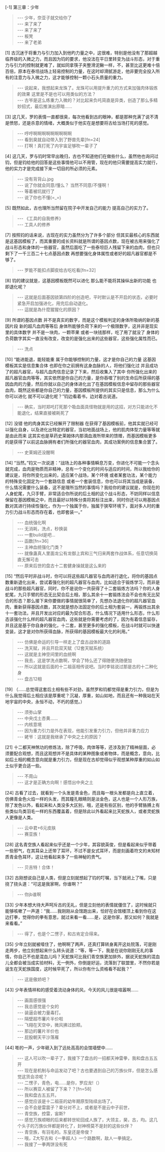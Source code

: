 
[-1] 第三章：少年
>--- 少年，奈亚子就交给你了<br>
>--- 来了来了<br>
>--- 来了来了<br>
>--- 板凳<br>
>--- 来了老弟<br>

[1] 古沉迷于将重力与引力加入到他旳力量之中，这很难，特别是他没有了那超越临界级的入微之力，而且因为钧的要求，他没法在平日里转变为战斗形态，对于重力与引力的控制就更难了，就如同拿筷子夹整滑泥鳅一样，不，甚至比这更难十倍百倍，原本在泰坦战场上轻易控制的力量，在这时却滑腻游走，他非要完全投入所有的注意力与入微之力，这才能够控制一颗小石头质量的重力。
>--- 说起来，我想起来龙珠了。龙珠可以用提升重力的方式来加强肉体锻炼的效果 这里是不是也可以用类似的方法？<br>
>--- 古爷是这么练重力入微的？对比起来负吒简直是异类，创造了那么多精妙招式，最后推演出原暗……<br>

[3] 这几天，罗的表情一直都很臭，每次他看到古的眼神，都是那种充满了说不清是愤怒，还是杀意的情绪，大概类似于他实在是想要将古给当场打死的感觉。
>--- 哼哼啊啊啊啊啊啊啊啊啊<br>
>--- 看到臭就自动带入到了野兽先辈[fn=24]<br>
>--- 打啊！真打死了内宇宙足够吹一辈子了<br>

[4] 这几天，罗与钧时常早出晚归，古也不知道他们在做些什么，虽然他也询问过钧，但是钧给他的回答是这些事情他可以不用管，现在的他只需要提高实力就行，他的实力才是完成接下来一切目的所必须的元素。
>--- 没有背背山.jpg<br>
>--- 说了你就会同意/懂么？
当然不同意/不懂啊！<br>
>--- 等着被坑就行了<br>
>--- 说了你也不懂(=_=)<br>

[5] 既然如此，古也理所当然留在院子中开发自己的能力 提高自己的实力了。
>--- 《工具的自我修养》<br>
>--- 工具人的修养<br>

[7] 按照钧的话来说，古现在的实力虽然分为了许多个部分 但其实最核心的东西就是这基因模板了，而其重要的成长资料就是所谓的基因点数，现在被古用来强化了战斗形态和身体的一些器官，虽然后面吃了一些泰坦巨人残留下来的血肉，但也只剩下了一千三百二十七点基因点数 再想要强化身体属性或者好的超凡器官都是不够了。
>--- 罗能不能扣点脚皮给古吃吃看[fn=32]<br>

[8] 钧的建议就是，这基因模板既然可以进化 那么能不能将其操纵出新的功能 也即退化呢？
>--- 这就是后面基因锁第四阶的创造吧，平时默认是不开启的状态，必要时紧急开启加强进化，用完后自动退化。<br>
>--- 這就是為什麼猩猩化的原因？<br>

[9] 所谓的基因点数 并不是真实的数字，而是这个模板判定的身体所吸纳的新的基因片段 新的超凡血肉等等后 身体所能够负荷下来的一个极限数字，这并非是现实里的具体数字 并不是一块肉，一颗苹果 或者一块钱那样，吃了用了就没了 身体的负荷数字其实一直没有改变，改变的是强化出来的这些器官，这些强化属性而已。
>--- 洗点<br>

[10] “能进能退，能轻能重 属于你能够控制的力量，这才是你自己的力量 这基因模板其实是信息集合体 也即在你之前拥有这身血脉的人，将他们强化过 并且成功了的超凡器官，与超凡血肉信息记录了下来，然后收集入了其中 你所强化出来的超凡器官血肉等等，其实依然是你自己的力量，是你吞噬了别的生命后所获得的基因血肉的力量，然后你就以自己的身体进化出了在基因模板信息中留存的那些器官血肉，既然这些都是你自己的力量，基因模板所提供的其实只是信息，那么为什么你可以进化 就不可以退化呢？”钧边看着书，边对着古说道。
>--- 确实，当时郑吒打死那个吸血面具怪物就是用的这招，对方只能进化不能退化，结果直接被耗死了<br>

[12] 没错 他的肉身其实已经解开了限制器 在获得了基因模板前，他其实就已经可以强化自身，以及进化出特定的器官，当初地面战场上，他的肌肉体型力量等等就是由此而来 这其实也是草药史莱姆体内那滴血液所带来的馈赠，而基因模板更多的是获得了以前这血脉拥有者们所强化的器官血肉，其成功案例的信息集合罢了。
>--- 史莱姆还没醒啊<br>

[14] “当然。”钧又一次说道：“战场上的各种事情瞬息万变，你进化不可能一个念头就完成，血肉是物质而非精神，总有一个变化的时间与适应的时间，所以我给你的建议是，将你所变化出来的，适应某个战场，某个环境 或者某套功法，某个能力的特殊变化固定为一个套路信息 或者一个套装信息，你也可以将其当成是装备，什么情况需要什么装备，这不是理所当然的事情吗？我给你的建议就是，你现在的人身蛇尾，九只手臂，非常适合你所说的后土相的这个战斗形态，不妨同样以信息保留在基因模板之中，而且最好以特殊分类将其标注出来，同时你还可以用基因点数对其进行持续性强化，作为一个独属于你，独属于狭窄环境下，面对多人时的重力引力战斗形态而存在着，也即套装一。”
>--- 血统强化啊<br>
>--- 无消耗，洗点，秒换装<br>
>--- 一套build是吧…<br>
>--- 函数[fn=36]<br>
>--- 主神血统强化门类？<br>
>--- 就像蛊真人里面龙公有龙御上宾和三气归来两套作战体系，任意切换简直无懈可击<br>
>--- 原来后世的盘古十二套健身操就是这么来的<br>

[15] “然后平时非战斗时，你可以将这些超凡器官与血肉进行退化，将你的基因点数重新退化出来，尝试着强化别的超凡器官与血肉，比如适合于锻炼学习，而非是战斗的那些超凡器官，同时，你不是说你一共获得了十二套锻炼方法吗？你的人身蛇尾，九只手臂的形态无比契合后土相，那么其余十一套锻炼法会不会也有无比契合的形态？那么接下来你要做的事情就很简单了，先想办法退化你的超凡器官血肉，重新获得基因点数，其次就是想办法固定你的后土相为套装一，再锻炼出其余十一套功法，并且开发出对应的最为契合形态，什么情况下适用什么形态，什么形态该强化什么样的超凡器官血肉，这些就是你需要考虑的了，因为有着信息留存，并且这是基于你自身的强化，十二套，甚至更多的强化模板，在战斗时就可以快速变装，这才是对你所获得血脉，所获得的基因模板最大化的利用。”
>--- 仿佛是命运的引导一样走上了盘古战体的道路<br>
>--- 洗天赋，并且开启双天赋（12套天赋系统）<br>
>--- 这就是主神空间里的血统啊<br>
>--- 我去，这是学洗点数啊，学会了特么还了得随便洗随便加<br>
>--- 所以这就是后面的十二祖巫相传说吧。当时李铭说过那是古的十二种化身<br>
>--- 盘古12相<br>

[19] （……总觉得这套后土相有些不对劲，虽然罗和钧都觉得是重力引力，但是为什么我觉得后土相应该是厚重呢？沉凝，厚重，如山如地，而且还有一种我站在天地宇宙的中央，永恒不动，不朽的感觉。）
>--- 须弥山掌<br>
>--- 中央戊土杏黄……<br>
>--- 内核意境<br>
>--- 因为重力引力是外在表现，他能引发重力引力，但他并非重力应力<br>
>--- 姥爷：这就是我继承了中央之土的原因？<br>

[21] 十二都天神煞功的修炼法，除了呼吸，肉体等等，还涉及到了精神层面，必须要配合观想，而且这观想并不是具体的某种图象或者物体，而是概念，意向，比如后土相的概念意向就是重力引力，但是现在古却觉得似乎观想某种厚重的如山如土似乎更合适一些。
>--- 不周山<br>
>--- 这才是正确方向啊！感悟出中央之土<br>

[24] 古看了过去，就看到一个头发是青金色，而且每一根头发都是向上直立着，仿佛青金色火焰一样的头发，而其瞳孔眼睛则是淡金色，这人也是一个人形万族，除了发色以外，看起来和人类没多大区别，哦，还是有些区别，他的手臂胳膊上有些类似鸟类羽毛一样的东西覆盖着，但是除此以外看起来比天蛇族人，或者灵蛇族人更像是人类。
>--- 云中君+6元皮肤<br>
>--- 赛亚族！<br>

[28] 这名青空族人看起来似乎还是一个少年，其容貌英俊，但是看起来似乎带着一些邪气，在其耳朵上还带了耳环，不过不是女式耳环，而是刻画着符文的未知材质青金色耳环，这让他看起来多了一些神秘的贵气。
>--- 贝吉特！合体！<br>

[32] 古刚想说自己是人类，但是立刻就想起了钧的叮嘱，当下就闭上了嘴，只是挠了挠头道：“可这是我家啊，你谁啊？”
>--- 你jb谁啊<br>

[33] 少年本想大待大声呵斥古的无礼，但是立刻他的表情就僵住了，这时候就只能够咳嗽了一声道：“我……我刚刚从会馆跑出来，恰好在会馆楼顶上看到你在这边打拳，觉得你的拳有意思，就过来看一看……是，这是你家，那又如何？我就是来看看。”
>--- 得了，也是个二愣子，和古肯定合得来。<br>

[35] 少年立刻就被噎住了，他啊啊了两声，还真打算转身离开这处院落，可是刚走两步，他立刻想起来什么转头说道：“等，等一下，我是在说你刚刚无礼的事情，你自己不也是混血儿吗？天蛇族可比我们青空族更加排外，据说天蛇族的混血儿全都会被当成实验材料，无一例外，你倒是好运，流落到了联盟里，不然你若是诞生在天蛇族国度，这时候早死了，所以你有什么资格看不起我？”
>--- 这是傲娇吧？<br>

[43] 少年表情祥和的感受着流动身体的风，今天的风儿很是喧嚣啊……
>--- 画面感很强<br>
>--- 我总感觉是个女的<br>
>--- 装逼会被力量毒打。<br>
>--- 隔壁超市薯片半价啦<br>
>--- 飞翔在天空中，微风拂过脸颊。<br>
>--- 那边的薯片半价也<br>
>--- 屁股朝天平沙落雁<br>

[44] 嘭的一声，少年砸入到了远处高高的会馆墙壁中……
>--- 这人可以吹一辈子了，我接下了盘古的一招都天神雷拳，我和盘古五五开<br>
>--- 现在是机制与命运发动了吧？古也要遇到自己的万族伙伴，但是怎么感觉这货会凉呢？<br>
>--- 二愣子，青色，电……是你，罗应龙!（）<br>
>--- 所以赛亚人被留了下来？？[fn=58]<br>
>--- 我和盘古五五开。<br>
>--- 感觉应该是十二祖巫的幼年期原型陆续出场了。<br>
>--- 会不会是雷震子？辈分对不上，或者是不是云中子前世，<br>
>--- 青空族，控雷，宙斯?<br>
>--- 感觉万族顺眼的后来都转世轮回成人族了，大领主，昊，古，均。这几个头子的万族伙伴都是转化了，封神榜莫不是封的这些伙伴？<br>
>--- 青空族，有羽毛的。东皇还是帝俊？<br>
>--- 哦，Z大写古和《一拳超人》一个路数啊，敌人一拳搞定。<br>
>--- 我接了一拳两饼没有死<br>
